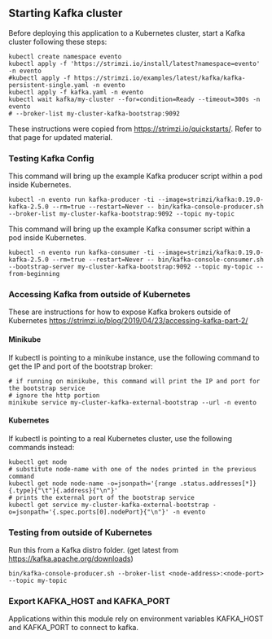 ## Starting Kafka cluster
Before deploying this application to a Kubernetes cluster, start a Kafka cluster following these steps:
```shell script
kubectl create namespace evento
kubectl apply -f 'https://strimzi.io/install/latest?namespace=evento' -n evento
#kubectl apply -f https://strimzi.io/examples/latest/kafka/kafka-persistent-single.yaml -n evento
kubectl apply -f kafka.yaml -n evento
kubectl wait kafka/my-cluster --for=condition=Ready --timeout=300s -n evento
# --broker-list my-cluster-kafka-bootstrap:9092
```
These instructions were copied from https://strimzi.io/quickstarts/. Refer to that page for updated material.
### Testing Kafka Config
This command will bring up the example Kafka producer script within a pod inside Kubernetes.
```shell script
kubectl -n evento run kafka-producer -ti --image=strimzi/kafka:0.19.0-kafka-2.5.0 --rm=true --restart=Never -- bin/kafka-console-producer.sh --broker-list my-cluster-kafka-bootstrap:9092 --topic my-topic
```
This command will bring up the example Kafka consumer script within a pod inside Kubernetes.
```shell script
kubectl -n evento run kafka-consumer -ti --image=strimzi/kafka:0.19.0-kafka-2.5.0 --rm=true --restart=Never -- bin/kafka-console-consumer.sh --bootstrap-server my-cluster-kafka-bootstrap:9092 --topic my-topic --from-beginning
```
### Accessing Kafka from outside of Kubernetes
These are instructions for how to expose Kafka brokers outside of Kubernetes https://strimzi.io/blog/2019/04/23/accessing-kafka-part-2/
#### Minikube
If kubectl is pointing to a minikube instance, use the following command to get the IP and port of the bootstrap broker:
```shell script
# if running on minikube, this command will print the IP and port for the bootstrap service
# ignore the http portion
minikube service my-cluster-kafka-external-bootstrap --url -n evento
```
#### Kubernetes
If kubectl is pointing to a real Kubernetes cluster, use the following commands instead:
```shell script
kubectl get node
# substitute node-name with one of the nodes printed in the previous command
kubectl get node node-name -o=jsonpath='{range .status.addresses[*]}{.type}{"\t"}{.address}{"\n"}'
# prints the external port of the bootstrap service
kubectl get service my-cluster-kafka-external-bootstrap -o=jsonpath='{.spec.ports[0].nodePort}{"\n"}' -n evento
```
### Testing from outside of Kubernetes
Run this from a Kafka distro folder. (get latest from https://kafka.apache.org/downloads)
```shell script
bin/kafka-console-producer.sh --broker-list <node-address>:<node-port> --topic my-topic
```
### Export KAFKA_HOST and KAFKA_PORT
Applications within this module rely on environment variables KAFKA_HOST and KAFKA_PORT to connect to kafka.
